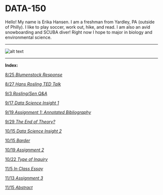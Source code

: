 # DATA-150

Hello! My name is Erika Hansen. I am a freshman from Yardley, PA (outside of Philly). I like to play soccer, work out, hike, and read. I am also an avid snowboarding and SCUBA diver! Right now I hope to major in biology and environmental science.

___

![alt text](http://www.oceanelders.org/wp-content/uploads/2011/11/whale_shark.png)

___

**Index:**

[8/25 *Blumenstock Response*](Blumenstock.md)

[8/27 *Hans Rosling TED Talk*](hansRosling.md)

[9/3 *Rosling/Sen Q&A*](Q&A.md)

[9/17 *Data Science Insight 1*](insight.md)

[9/19 *Assignment 1: Annotated Bibliography*](assn1.md)

[9/29 *The End of Theory?*](theory.md)

[10/15 *Data Science Insight 2*](benford.md)

[10/15 *Barder*](barder.md)

[10/19 *Assignment 2*](assn2.md)

[10/22 *Type of Inquiry*](inquiry.md)

[11/5 *In Class Essay*](inclass.md)

[11/13 *Assignment 3*](methods.md)

[11/15 *Abstract*](abstract.md)
